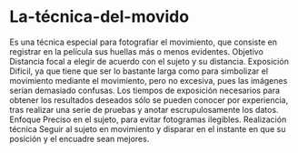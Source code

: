 # La-técnica-del-movido
Es una técnica especial para fotografiar el movimiento, que consiste en registrar en la película sus huellas más o menos evidentes.
Objetivo
Distancia focal a elegir de acuerdo con el sujeto y su distancia.
Exposición
Difícil, ya que tiene que ser lo bastante larga como para simbolizar el movimiento mediante el movimiento, pero no excesiva, pues las imágenes serían demasiado confusas. Los tiempos de exposición necesarios para obtener los resultados deseados sólo se pueden conocer por experiencia, tras realizar una serie de pruebas y anotar escrupulosamente los datos.
Enfoque 
Preciso en el sujeto, para evitar fotogramas ilegibles.
Realización técnica
Seguir al sujeto en movimiento y disparar en el instante en que su posición y el encuadre sean mejores.
